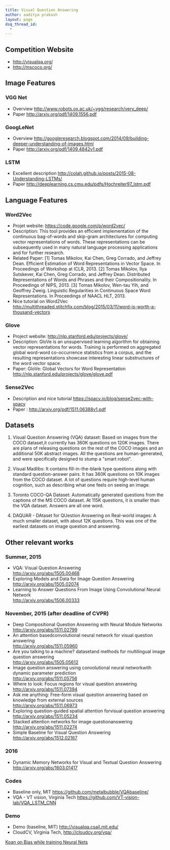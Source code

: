 ```yaml
---
title: Visual Question Answering
author: aaditya prakash
layout: page
dsq_thread_id:
  - 
---
```

## Competition Website 

  * <http://visualqa.org/>
  * <http://mscoco.org/>


## Image Features

### VGG Net

 * Overview <http://www.robots.ox.ac.uk/~vgg/research/very_deep/>
 * Paper <http://arxiv.org/pdf/1409.1556.pdf>


### GoogLeNet

 * Overview <http://googleresearch.blogspot.com/2014/09/building-deeper-understanding-of-images.html>
 * Paper <http://arxiv.org/pdf/1409.4842v1.pdf>


### LSTM

 * Excellent description <http://colah.github.io/posts/2015-08-Understanding-LSTMs/>
 * Paper <http://deeplearning.cs.cmu.edu/pdfs/Hochreiter97_lstm.pdf>

## Language Features

### Word2Vec

  * Projet website: <https://code.google.com/p/word2vec/>
  * Description:
    This tool provides an efficient implementation of the continuous bag-of-words and skip-gram architectures for computing vector representations of words. These representations can be subsequently used in many natural language processing applications and for further research.
  * Related Paper:
    [1] Tomas Mikolov, Kai Chen, Greg Corrado, and Jeffrey Dean. Efficient Estimation of Word Representations in Vector Space. In Proceedings of Workshop at ICLR, 2013.
    [2] Tomas Mikolov, Ilya Sutskever, Kai Chen, Greg Corrado, and Jeffrey Dean. Distributed Representations of Words and Phrases and their Compositionality. In Proceedings of NIPS, 2013.
    [3] Tomas Mikolov, Wen-tau Yih, and Geoffrey Zweig. Linguistic Regularities in Continuous Space Word Representations. In Proceedings of NAACL HLT, 2013.
  * Nice tutorial on Word2Vec <http://multithreaded.stitchfix.com/blog/2015/03/11/word-is-worth-a-thousand-vectors>

### Glove
 
  * Project website: <http://nlp.stanford.edu/projects/glove/>
  * Description: 
    GloVe is an unsupervised learning algorithm for obtaining vector representations for words. Training is performed on aggregated global word-word co-occurrence statistics from a corpus, and the resulting representations showcase interesting linear substructures of the word vector space.
  * Paper: GloVe: Global Vectors for Word Representation <http://nlp.stanford.edu/projects/glove/glove.pdf>

### Sense2Vec

  * Description and nice tutorial <https://spacy.io/blog/sense2vec-with-spacy>
  * Paper : <http://arxiv.org/pdf/1511.06388v1.pdf>


## Datasets

 1. Visual Question Answering (VQA) dataset: Based on images from the COCO dataset,it currently has 360K questions on 120K images. There are plans of releasing questions on the rest of the COCO images and an additional 50K abstract images. All the questions are human-generated, and were specifically designed to stump a "smart robot".

 2. Visual Madlibs: It contains fill-in-the-blank type questions along with standard question-answer pairs. It has 360K questions on 10K images from the COCO dataset. A lot of questions require high-level human cognition, such as describing what one feels on seeing an image.

 3. Toronto COCO-QA Dataset: Automatically generated questions from the captions of the MS COCO dataset. At 115K questions, it is smaller than the VQA dataset. Answers are all one word.

 4. DAQUAR - DAtaset for QUestion Answering on Real-world images: A much smaller dataset, with about 12K questions. This was one of the earliest datasets on image question and answering.


## Other relevant works


### Summer, 2015

* VQA: Visual Question Answering <br /><http://arxiv.org/abs/1505.00468>
* Exploring Models and Data for Image Question Answering <br /><http://arxiv.org/abs/1505.02074>
* Learning to Answer Questions From Image Using Convolutional Neural Network <br /><http://arxiv.org/abs/1506.00333>

### November, 2015 (after deadline of CVPR)

* Deep Compositional Question Answering with Neural Module Networks <br /><http://arxiv.org/abs/1511.02799>
* An attention basedconvolutional neural network for visual question answering <br /><http://arxiv.org/abs/1511.05960>
* Are you talking to a machine? datasetand methods for multilingual image question answering <br /><http://arxiv.org/abs/1505.05612>
* Image question answering using convolutional neural networkwith dynamic parameter prediction <br /><http://arxiv.org/abs/1511.05756>
* Where to look: Focus regions for visual question answering <br /><http://arxiv.org/abs/1511.07394>
* Ask me anything: Free-form visual question answering based on knowledge from external sources <br /><http://arxiv.org/abs/1511.06973>
* Exploring question-guided spatial attention forvisual question answering <br /><http://arxiv.org/abs/1511.05234>
* Stacked attention networks for image questionanswering <br /><http://arxiv.org/abs/1511.02274>
* Simple Baseline for Visual Question Answering <br /><http://arxiv.org/abs/1512.02167>

### 2016
* Dynamic Memory Networks for Visual and Textual Question Answering <br /><http://arxiv.org/abs/1603.01417>
    

### Codes

  * Baseline only, MIT <https://github.com/metalbubble/VQAbaseline/>
  * VQA - VT vision, Virginia Tech <https://github.com/VT-vision-lab/VQA_LSTM_CNN>

### Demo

  * Demo (baseline, MIT) <http://visualqa.csail.mit.edu/>
  * CloudCV, Virginia Tech, <http://cloudcv.org/vqa/>


[Koan on Bias while training Neural Nets](https://en.wikipedia.org/wiki/Hacker_koan#Uncarved_block)    

